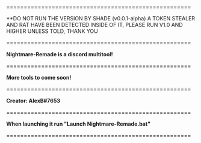 =====================================================

**DO NOT RUN THE VERSION BY SHADE (v0.0.1-alpha) A 
TOKEN STEALER AND RAT HAVE BEEN DETECTED INSIDE OF IT,
PLEASE RUN V1.0 AND HIGHER UNLESS TOLD, THANK YOU

=====================================================

**Nightmare-Remade is a discord multitool!**

=====================================================

**More tools to come soon!**

=====================================================

**Creator: AlexB#7653**

=====================================================

**When launching it run "Launch Nightmare-Remade.bat"**

=====================================================
